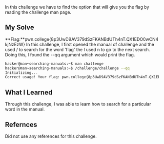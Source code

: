 In this challenge we have to find the option that will give you the flag by reading the challenge man page.
## My Solve

**Flag:**pwn.college{8p3UwD9AV379dSzFKANBdUTh4nT.QX1EDO0wCN4kjNzEzW}
In this challenge, I first opened the manual of challenge and the used / to search for the word 'flag' the I used n to go to the next search. Doing this, I found the --qq argument which would print the flag.
```bash
hacker@man~searching-manuals:~$ man challenge
hacker@man~searching-manuals:~$ /challenge/challenge --qq
Initializing...
Correct usage! Your flag: pwn.college{8p3UwD9AV379dSzFKANBdUTh4nT.QX1EDO0wCN4kjNzEzW}
```
## What I Learned
Through this challenge, I was able to learn how to search for a particular word in the manual.
## Refernces
Did not use any references for this challenge.

